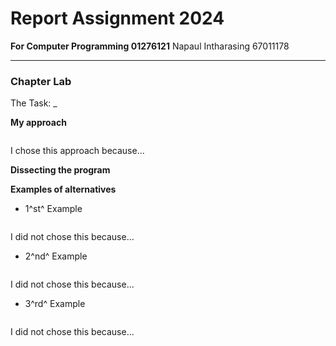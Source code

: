 # Report Assignment 2024
**For Computer Programming 01276121**
Napaul Intharasing 67011178

---
### Chapter Lab 
The Task:
_

**My approach**
```Python {.line-numbers}


```
I chose this approach because...

**Dissecting the program**



**Examples of alternatives**
* 1^st^ Example
```Python {.line-numbers}

```
I did not chose this because...

* 2^nd^ Example
```Python {.line-numbers}

```

I did not chose this because...

* 3^rd^ Example
```Python {.line-numbers}

```

I did not chose this because...